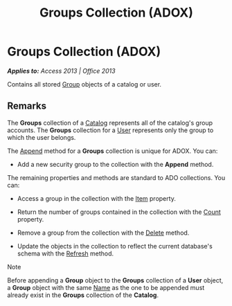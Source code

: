 ﻿---
title: Groups Collection (ADOX)
TOCTitle: Groups Collection (ADOX)
ms:assetid: 9aec57df-bc5c-f9b3-5aec-e7e7efa47ba8
ms:mtpsurl: https://msdn.microsoft.com/en-us/library/JJ249702(v=office.15)
ms:contentKeyID: 48546553
ms.date: 09/18/2015
mtps_version: v=office.15
---

# Groups Collection (ADOX)


_**Applies to:** Access 2013 | Office 2013_

Contains all stored [Group](group-object-adox.md) objects of a catalog or user.

## Remarks

The **Groups** collection of a [Catalog](catalog-object-adox.md) represents all of the catalog's group accounts. The **Groups** collection for a [User](user-object-adox.md) represents only the group to which the user belongs.

The [Append](append-method-adox-groups.md) method for a **Groups** collection is unique for ADOX. You can:

  - Add a new security group to the collection with the **Append** method.

The remaining properties and methods are standard to ADO collections. You can:

  - Access a group in the collection with the [Item](item-property-ado.md) property.

  - Return the number of groups contained in the collection with the [Count](count-property-ado.md) property.

  - Remove a group from the collection with the [Delete](delete-method-adox-collections.md) method.

  - Update the objects in the collection to reflect the current database's schema with the [Refresh](refresh-method-ado.md) method.


> [!NOTE]
> <P>Before appending a <STRONG>Group</STRONG> object to the <STRONG>Groups</STRONG> collection of a <STRONG>User</STRONG> object, a <STRONG>Group</STRONG> object with the same <A href="name-property-adox.md">Name</A> as the one to be appended must already exist in the <STRONG>Groups</STRONG> collection of the <STRONG>Catalog</STRONG>.</P>


